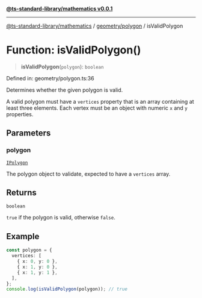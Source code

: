 [**@ts-standard-library/mathematics v0.0.1**](../../../README.md)

***

[@ts-standard-library/mathematics](../../../README.md) / [geometry/polygon](../README.md) / isValidPolygon

# Function: isValidPolygon()

> **isValidPolygon**(`polygon`): `boolean`

Defined in: geometry/polygon.ts:36

Determines whether the given polygon is valid.

A valid polygon must have a `vertices` property that is an array containing at least three elements.
Each vertex must be an object with numeric `x` and `y` properties.

## Parameters

### polygon

[`IPolygon`](../interfaces/IPolygon.md)

The polygon object to validate, expected to have a `vertices` array.

## Returns

`boolean`

`true` if the polygon is valid, otherwise `false`.

## Example

```typescript
const polygon = {
  vertices: [
    { x: 0, y: 0 },
    { x: 1, y: 0 },
    { x: 1, y: 1 },
  ],
};
console.log(isValidPolygon(polygon)); // true
```
